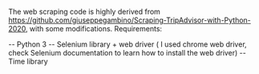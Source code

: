 The web scraping code is highly derived from https://github.com/giuseppegambino/Scraping-TripAdvisor-with-Python-2020, with some modifications.
Requirements:

-- Python 3
-- Selenium library + web driver ( I used chrome web driver, check Selenium documentation to learn how to install the web driver)
-- Time library

